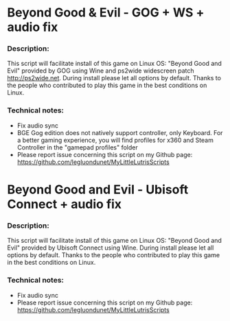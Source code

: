 # Beyond Good & Evil - GOG + WS + audio fix

### Description:
This script will facilitate install of this game on Linux OS:
"Beyond Good and Evil" provided by GOG using Wine and ps2wide widescreen patch http://ps2wide.net.
During install please let all options by default.
Thanks to the people who contributed to play this game in the best conditions on Linux.

### Technical notes:
- Fix audio sync
- BGE Gog edition does not natively support controller, only Keyboard.  For a better gaming experience, you will find profiles for x360 and Steam Controller in the "gamepad profiles" folder
- Please report issue concerning this script on my Github page:
https://github.com/legluondunet/MyLittleLutrisScripts

# Beyond Good and Evil - Ubisoft Connect + audio fix

### Description:
This script will facilitate install of this game on Linux OS:
"Beyond Good and Evil" provided by Ubisoft Connect using Wine.
During install please let all options by default.
Thanks to the people who contributed to play this game in the best conditions on Linux.

### Technical notes:
- Fix audio sync
- Please report issue concerning this script on my Github page:
https://github.com/legluondunet/MyLittleLutrisScripts

